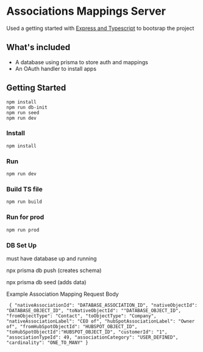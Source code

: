 # Associations Mappings Server

Used a getting started with [Express and Typescript](https://dev.to/codeozz/express-with-typescript-starter-explained-fast-4dn7) to bootsrap the project

## What's included

- A database using prisma to store auth and mappings
- An OAuth handler to install apps

## Getting Started

```
npm install
npm run db-init
npm run seed
npm run dev
```

### Install

```
npm install
```

### Run

```
npm run dev
```

### Build TS file

```
npm run build
```

### Run for prod

```
npm run prod
```

### DB Set Up

must have database up and running

npx prisma db push (creates schema)

npx prisma db seed (adds data)

Example Association Mapping Request Body

` {
    "nativeAssociationId": "DATABASE_ASSOCIATION_ID",
    "nativeObjectId": "DATABASE_OBJECT_ID",
    "toNativeObjectId": ""DATABASE_OBJECT_ID",
    "fromObjectType": "Contact",
    "toObjectType": "Company",
    "nativeAssociationLabel": "CEO of",
    "hubSpotAssociationLabel": "Owner of",
    "fromHubSpotObjectId": "HUBSPOT_OBJECT_ID",
    "toHubSpotObjectId":"HUBSPOT_OBJECT_ID",
    "customerId": "1",
    "associationTypeId": 49,
    "associationCategory": "USER_DEFINED",
    "cardinality": "ONE_TO_MANY"
  }`
